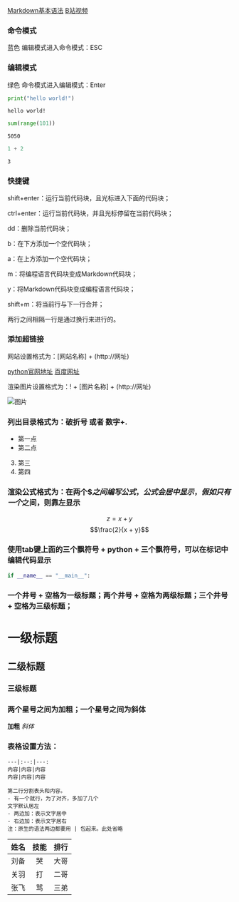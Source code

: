 [Markdown基本语法](https://www.jianshu.com/p/191d1e21f7ed/)
[B站视频](https://www.bilibili.com/video/BV1d7411w7hc)

### 命令模式 
蓝色 编辑模式进入命令模式：ESC

### 编辑模式
绿色 命令模式进入编辑模式：Enter


```python
print("hello world!")
```

    hello world!
    


```python
sum(range(101))
```




    5050




```python
1 + 2
```




    3



### 快捷键

shift+enter：运行当前代码块，且光标进入下面的代码块；

ctrl+enter：运行当前代码块，并且光标停留在当前代码块；

dd：删除当前代码块；

b：在下方添加一个空代码块；

a：在上方添加一个空代码块；

m：将编程语言代码块变成Markdown代码块；

y：将Markdown代码块变成编程语言代码块；

shift+m：将当前行与下一行合并；

两行之间相隔一行是通过换行来进行的。

### 添加超链接 

网站设置格式为：[网站名称] + (http://网址)

[python官网地址](http://www.python.org/)
[百度网址](http://www.baidu.com)

渲染图片设置格式为：! + [图片名称] + (http://网址)

![图片](https://ss1.bdstatic.com/70cFvXSh_Q1YnxGkpoWK1HF6hhy/it/u=1965980779,135999522&fm=26&gp=0.jpg)

### 列出目录格式为：破折号 或者 数字+.

- 第一点
- 第二点
3. 第三
4. 第四


### 渲染公式格式为：在两个$$之间编写公式，公式会居中显示，假如只有一个$之间，则靠左显示

$$z = x + y$$
$$\frac{2}{x + y}$$

### 使用tab键上面的三个飘符号 + python + 三个飘符号，可以在标记中编辑代码显示

```python
if __name__ == "__main__":
```

### 一个井号 + 空格为一级标题；两个井号 + 空格为两级标题；三个井号 + 空格为三级标题；

# 一级标题   
## 二级标题 
### 三级标题 

### 两个星号之间为加粗；一个星号之间为斜体

**加粗**
*斜体* 

### 表格设置方法：
```表头|表头|表头
---|:--:|---:
内容|内容|内容
内容|内容|内容

第二行分割表头和内容。
- 有一个就行，为了对齐，多加了几个
文字默认居左
- 两边加：表示文字居中
- 右边加：表示文字居右
注：原生的语法两边都要用 | 包起来。此处省略
```

姓名|技能|排行
--|:--:|--:
刘备|哭|大哥
关羽|打|二哥
张飞|骂|三弟
